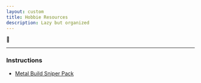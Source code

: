 ```yaml
---
layout: custom
title: Hobbie Resources
description: Lazy but organized
---
```


🚀

---


### Instructions

- [Metal Build Sniper Pack](https://tamashiiweb.com/images/item/item_0000013896_9LLu0P23_300.pdf)